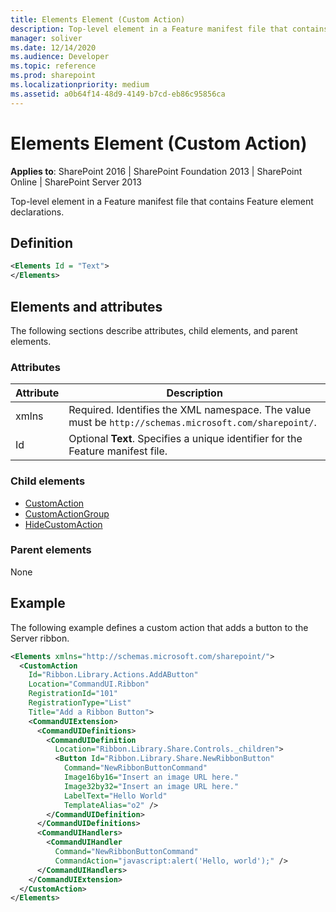 ```yaml
---
title: Elements Element (Custom Action)
description: Top-level element in a Feature manifest file that contains Feature element declarations.
manager: soliver
ms.date: 12/14/2020
ms.audience: Developer
ms.topic: reference
ms.prod: sharepoint
ms.localizationpriority: medium
ms.assetid: a0b64f14-48d9-4149-b7cd-eb86c95856ca
---
```


# Elements Element (Custom Action)

**Applies to**: SharePoint 2016 | SharePoint Foundation 2013 | SharePoint Online | SharePoint Server 2013

Top-level element in a Feature manifest file that contains Feature element declarations.

## Definition

```XML
<Elements Id = "Text">
</Elements>
```

## Elements and attributes

The following sections describe attributes, child elements, and parent elements.

### Attributes

| Attribute | Description                                                                                           |
| --------- | ----------------------------------------------------------------------------------------------------- |
| xmlns     | Required. Identifies the XML namespace. The value must be `http://schemas.microsoft.com/sharepoint/`. |
| Id        | Optional **Text**. Specifies a unique identifier for the Feature manifest file.                       |

### Child elements

- [CustomAction](customaction-element.md)
- [CustomActionGroup](customactiongroup-element-custom-action.md)
- [HideCustomAction](hidecustomaction-element.md)

### Parent elements

None

## Example

The following example defines a custom action that adds a button to the Server ribbon.

```XML
<Elements xmlns="http://schemas.microsoft.com/sharepoint/">
  <CustomAction
    Id="Ribbon.Library.Actions.AddAButton"
    Location="CommandUI.Ribbon"
    RegistrationId="101"
    RegistrationType="List"
    Title="Add a Ribbon Button">
    <CommandUIExtension>
      <CommandUIDefinitions>
        <CommandUIDefinition
          Location="Ribbon.Library.Share.Controls._children">
          <Button Id="Ribbon.Library.Share.NewRibbonButton"
            Command="NewRibbonButtonCommand"
            Image16by16="Insert an image URL here."
            Image32by32="Insert an image URL here."
            LabelText="Hello World"
            TemplateAlias="o2" />
        </CommandUIDefinition>
      </CommandUIDefinitions>
      <CommandUIHandlers>
        <CommandUIHandler
          Command="NewRibbonButtonCommand"
          CommandAction="javascript:alert('Hello, world');" />
      </CommandUIHandlers>
    </CommandUIExtension>
  </CustomAction>
</Elements>
```
